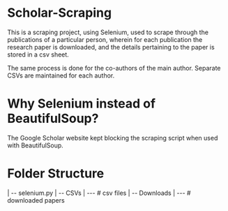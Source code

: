 # Scholar-Scraping

This is a scraping project, using Selenium, used to scrape through the publications of a particular person, wherein for each publication the research paper is downloaded, and the details pertaining to the paper is stored in a csv sheet. 

The same process is done for the co-authors of the main author. Separate CSVs are maintained for each author.

# Why Selenium instead of BeautifulSoup?
The Google Scholar website kept blocking the scraping script when used with BeautifulSoup.

# Folder Structure
| -- selenium.py
| -- CSVs 
      |
      ---  # csv files
| -- Downloads 
      |
      ---  # downloaded papers      

